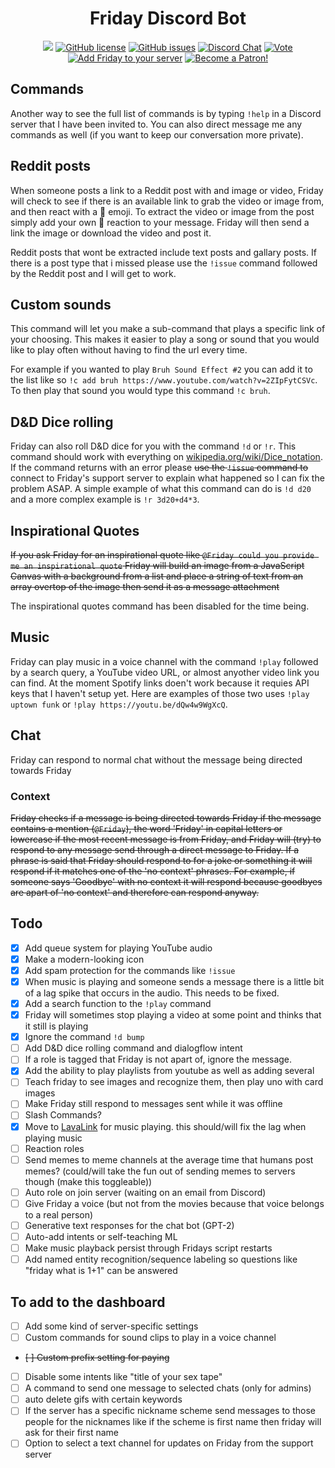 <div align="center">
<h1>Friday Discord Bot</h1>
<a href="https://www.codacy.com/gh/Brettanda/friday-discord-python/dashboard?utm_source=github.com&amp;utm_medium=referral&amp;utm_content=Brettanda/friday-discord-python&amp;utm_campaign=Badge_Grade"><img src="https://app.codacy.com/project/badge/Grade/0ad7826bb256410d885a47fca99ce624"/></a>
<a href="https://github.com/Brettanda/friday-discord-python/blob/master/LICENSE.md"><img src="https://img.shields.io/github/license/Brettanda/friday-discord-python" alt="GitHub license"/></a>
<a href="https://github.com/Brettanda/friday-discord-python/issues"><img src="https://img.shields.io/github/issues/Brettanda/friday-discord-python" alt="GitHub issues"/></a>
<a href="https://discord.gg/NTRuFjU"><img src="https://img.shields.io/discord/707441352367013899?color=7289da&logo=discord&logoColor=white" alt="Discord Chat"/></a>
<a href="https://top.gg/bot/476303446547365891/vote"><img src="https://img.shields.io/badge/Vote-Friday-blue" alt="Vote"/></a>
<a href="https://discord.com/api/oauth2/authorize?client_id=476303446547365891&permissions=2469521478&scope=bot%20applications.commands"><img src="https://img.shields.io/badge/Add%20Friday-to%20your%20server-orange" alt="Add Friday to your server"/></a>
<a href="https://www.patreon.com/fridaybot"><img src="https://img.shields.io/badge/-Become%20a%20Patron!-rgb(232%2C%2091%2C%2070)" alt="Become a Patron!"/></a>
</div>


## Commands

Another way to see the full list of commands is by typing `!help` in a Discord server that I have been invited to. You can also direct message me any commands as well (if you want to keep our conversation more private).

## Reddit posts

When someone posts a link to a Reddit post with and image or video, Friday will check to see if there is an available link to grab the video or image from, and then react with a 🔗 emoji. To extract the video or image from the post simply add your own 🔗 reaction to your message. Friday will then send a link the image or download the video and post it.

Reddit posts that wont be extracted include text posts and gallary posts. If there is a post type that i missed please use the `!issue` command followed by the Reddit post and I will get to work.

## Custom sounds

This command will let you make a sub-command that plays a specific link of your choosing. This makes it easier to play a song or sound that you would like to play often without having to find the url every time.

For example if you wanted to play `Bruh Sound Effect #2` you can add it to the list like so `!c add bruh https://www.youtube.com/watch?v=2ZIpFytCSVc`. To then play that sound you would type this command `!c bruh`.

## D&D Dice rolling

Friday can also roll D&D dice for you with the command `!d` or `!r`. This command should work with everything on [wikipedia.org/wiki/Dice_notation](https://en.wikipedia.org/wiki/Dice_notation). If the command returns with an error please ~~use the `!issue` command to~~ connect to Friday's support server to explain what happened so I can fix the problem ASAP. A simple example of what this command can do is `!d d20` and a more complex example is `!r 3d20+d4*3`.

## Inspirational Quotes

~~If you ask Friday for an inspirational quote like `@Friday could you provide me an inspirational quote` Friday will build an image from a JavaScript Canvas with a background from a list and place a string of text from an array overtop of the image then send it as a message attachment~~

The inspirational quotes command has been disabled for the time being.

## Music

Friday can play music in a voice channel with the command `!play` followed by a search query, a YouTube video URL, or almost anyother video link you can find. At the moment Spotify links doen't work because it requies API keys that I haven't setup yet. Here are examples of those two uses `!play uptown funk` or `!play https://youtu.be/dQw4w9WgXcQ`.

## Chat

Friday can respond to normal chat without the message being directed towards Friday

### Context

~~Friday checks if a message is being directed towards Friday if the message contains a mention (`@Friday`), the word 'Friday' in capital letters or lowercase if the most recent message is from Friday, and Friday will (try) to respond to any message send through a direct message to Friday. If a phrase is said that Friday should respond to for a joke or something it will respond if it matches one of the 'no context' phrases. For example, if someone says 'Goodbye' with no context it will respond because goodbyes are apart of 'no context' and therefore can respond anyway.~~

## Todo

- [x] Add queue system for playing YouTube audio
- [x] Make a modern-looking icon
- [x] Add spam protection for the commands like `!issue`
- [x] When music is playing and someone sends a message there is a little bit of a lag spike that occurs in the audio. This needs to be fixed.
- [x] Add a search function to the `!play` command
- [x] Friday will sometimes stop playing a video at some point and thinks that it still is playing
- [x] Ignore the command `!d bump`
- [ ] Add D&D dice rolling command and dialogflow intent
- [ ] If a role is tagged that Friday is not apart of, ignore the message.
- [x] Add the ability to play playlists from youtube as well as adding several
- [ ] Teach friday to see images and recognize them, then play uno with card images
- [ ] Make Friday still respond to messages sent while it was offline
- [ ] Slash Commands?
- [x] Move to [LavaLink](https://github.com/Devoxin/Lavalink.py) for music playing. this should/will fix the lag when playing music
- [ ] Reaction roles
- [ ] Send memes to meme channels at the average time that humans post memes? (could/will take the fun out of sending memes to servers though (make this toggleable))
- [ ] Auto role on join server (waiting on an email from Discord)
- [ ] Give Friday a voice (but not from the movies because that voice belongs to a real person)
- [ ] Generative text responses for the chat bot (GPT-2)
- [ ] Auto-add intents or self-teaching ML
- [ ] Make music playback persist through Fridays script restarts
- [ ] Add named entity recognition/sequence labeling so questions like "friday what is 1+1" can be answered

## To add to the dashboard

- [ ] Add some kind of server-specific settings
- [ ] Custom commands for sound clips to play in a voice channel
- ~~[ ] Custom prefix setting for paying~~
- [ ] Disable some intents like "title of your sex tape"
- [ ] A command to send one message to selected chats (only for admins)
- [ ] auto delete gifs with certain keywords
- [ ] If the server has a specific nickname scheme send messages to those people for the nicknames like if the scheme is first name then friday will ask for their first name
- [ ] Option to select a text channel for updates on Friday from the support server